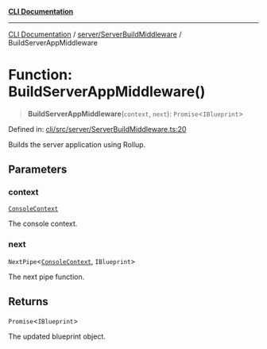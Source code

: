 [**CLI Documentation**](../../../README.md)

***

[CLI Documentation](../../../README.md) / [server/ServerBuildMiddleware](../README.md) / BuildServerAppMiddleware

# Function: BuildServerAppMiddleware()

> **BuildServerAppMiddleware**(`context`, `next`): `Promise`\<`IBlueprint`\>

Defined in: [cli/src/server/ServerBuildMiddleware.ts:20](https://github.com/stonemjs/cli/blob/ae332002b2560de84ae3a35accc1d91282bd1543/src/server/ServerBuildMiddleware.ts#L20)

Builds the server application using Rollup.

## Parameters

### context

[`ConsoleContext`](../../../declarations/interfaces/ConsoleContext.md)

The console context.

### next

`NextPipe`\<[`ConsoleContext`](../../../declarations/interfaces/ConsoleContext.md), `IBlueprint`\>

The next pipe function.

## Returns

`Promise`\<`IBlueprint`\>

The updated blueprint object.
